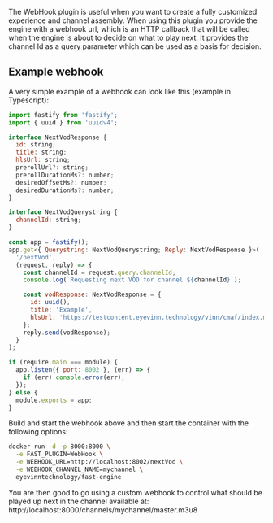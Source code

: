 The WebHook plugin is useful when you want to create a fully customized experience and channel assembly. When using this plugin you provide the engine with a webhook url, which is an HTTP callback that will be called when the engine is about to decide on what to play next. It provides the channel Id as a query parameter which can be used as a basis for decision.

## Example webhook

A very simple example of a webhook can look like this (example in Typescript):

```javascript
import fastify from 'fastify';
import { uuid } from 'uuidv4';

interface NextVodResponse {
  id: string;
  title: string;
  hlsUrl: string;
  prerollUrl?: string;
  prerollDurationMs?: number;
  desiredOffsetMs?: number;
  desiredDurationMs?: number;
}

interface NextVodQuerystring {
  channelId: string;
}

const app = fastify();
app.get<{ Querystring: NextVodQuerystring; Reply: NextVodResponse }>(
  '/nextVod',
  (request, reply) => {
    const channelId = request.query.channelId;
    console.log(`Requesting next VOD for channel ${channelId}`);

    const vodResponse: NextVodResponse = {
      id: uuid(),
      title: 'Example',
      hlsUrl: 'https://testcontent.eyevinn.technology/vinn/cmaf/index.m3u8'
    };
    reply.send(vodResponse);
  }
);

if (require.main === module) {
  app.listen({ port: 8002 }, (err) => {
    if (err) console.error(err);
  });
} else {
  module.exports = app;
}

```

Build and start the webhook above and then start the container with the following options:

```bash
docker run -d -p 8000:8000 \
  -e FAST_PLUGIN=WebHook \
  -e WEBHOOK_URL=http://localhost:8002/nextVod \
  -e WEBHOOK_CHANNEL_NAME=mychannel \
  eyevinntechnology/fast-engine
```

You are then good to go using a custom webhook to control what should be played up next in the channel available at: http://localhost:8000/channels/mychannel/master.m3u8
